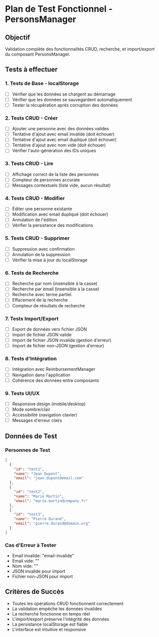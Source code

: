 # Plan de Test Fonctionnel - PersonsManager

## Objectif

Validation complète des fonctionnalités CRUD, recherche, et import/export du composant
PersonsManager.

## Tests à effectuer

### 1. Tests de Base - localStorage

- [ ] Vérifier que les données se chargent au démarrage
- [ ] Vérifier que les données se sauvegardent automatiquement
- [ ] Tester la récupération après corruption des données

### 2. Tests CRUD - Créer

- [ ] Ajouter une personne avec des données valides
- [ ] Tentative d'ajout avec email invalide (doit échouer)
- [ ] Tentative d'ajout avec email dupliqué (doit échouer)
- [ ] Tentative d'ajout avec nom vide (doit échouer)
- [ ] Vérifier l'auto-génération des IDs uniques

### 3. Tests CRUD - Lire

- [ ] Affichage correct de la liste des personnes
- [ ] Compteur de personnes accurate
- [ ] Messages contextuels (liste vide, aucun résultat)

### 4. Tests CRUD - Modifier

- [ ] Éditer une personne existante
- [ ] Modification avec email dupliqué (doit échouer)
- [ ] Annulation de l'édition
- [ ] Vérifier la persistance des modifications

### 5. Tests CRUD - Supprimer

- [ ] Suppression avec confirmation
- [ ] Annulation de la suppression
- [ ] Vérifier la mise à jour du localStorage

### 6. Tests de Recherche

- [ ] Recherche par nom (insensible à la casse)
- [ ] Recherche par email (insensible à la casse)
- [ ] Recherche avec terme partiel
- [ ] Effacement de la recherche
- [ ] Compteur de résultats de recherche

### 7. Tests Import/Export

- [ ] Export de données vers fichier JSON
- [ ] Import de fichier JSON valide
- [ ] Import de fichier JSON invalide (gestion d'erreur)
- [ ] Import de fichier non-JSON (gestion d'erreur)

### 8. Tests d'Intégration

- [ ] Intégration avec ReimbursementManager
- [ ] Navigation dans l'application
- [ ] Cohérence des données entre composants

### 9. Tests UI/UX

- [ ] Responsive design (mobile/desktop)
- [ ] Mode sombre/clair
- [ ] Accessibilité (navigation clavier)
- [ ] Messages d'erreur clairs

## Données de Test

### Personnes de Test

```json
[
  {
    "id": "test1",
    "name": "Jean Dupont",
    "email": "jean.dupont@email.com"
  },
  {
    "id": "test2",
    "name": "Marie Martin",
    "email": "marie.martin@company.fr"
  },
  {
    "id": "test3",
    "name": "Pierre Durand",
    "email": "pierre.durand@domain.org"
  }
]
```

### Cas d'Erreur à Tester

- Email invalide: "email-invalide"
- Email vide: ""
- Nom vide: ""
- JSON invalide pour import
- Fichier non-JSON pour import

## Critères de Succès

- Toutes les opérations CRUD fonctionnent correctement
- La validation empêche les données invalides
- La recherche fonctionne en temps réel
- L'import/export préserve l'intégrité des données
- La persistance localStorage est fiable
- L'interface est intuitive et responsive
